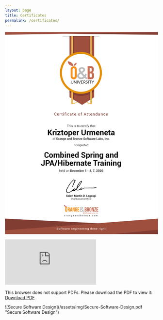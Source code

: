 ```yaml
---
layout: page
title: Certificates
permalink: /certificates/
---
```


![Combined Spring and JPA Hibernate Training Certificate](/assets/img/Kriztoper-Urmeneta-Combined-Spring-and-JPA-Hibernate-Training-Certificate.png "Combined Spring and JPA Hibernate Training Certificate")

<object data="https://kriztoper.github.io/assets/img/Secure-Software-Design.pdf" type="application/pdf" width="700px" height="700px">
    <embed src="https://kriztoper.github.io/assets/img/Secure-Software-Design.pdf">
        <p>This browser does not support PDFs. Please download the PDF to view it: <a href="https://kriztoper.github.io/assets/img/Secure-Software-Design.pdf">Download PDF</a>.</p>
    </embed>
</object>
![Secure Software Design](/assets/img/Secure-Software-Design.pdf "Secure Software Design")
